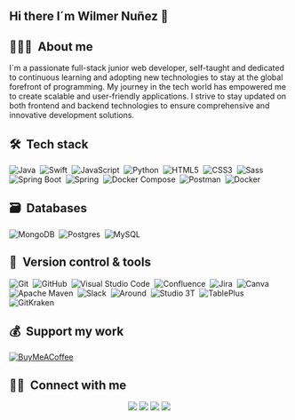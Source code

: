 ## Hi there I´m Wilmer Nuñez 👋


## 👨🏻‍💻 &nbsp;About me

I´m a passionate full-stack junior web developer, self-taught and dedicated to continuous learning and adopting new technologies to stay at the global forefront of programming. My journey in the tech world has empowered me to create scalable and user-friendly applications. I strive to stay updated on both frontend and backend technologies to ensure comprehensive and innovative development solutions.



## 🛠 &nbsp;Tech stack

![Java](https://img.shields.io/badge/java-%23ED8B00.svg?style=for-the-badge&logo=java&logoColor=white)&nbsp;
![Swift](https://img.shields.io/badge/swift-FA7343?style=for-the-badge&logo=swift&logoColor=white)&nbsp;
![JavaScript](https://img.shields.io/badge/javascript-%23323330.svg?style=for-the-badge&logo=javascript&logoColor=%23F7DF1E)&nbsp;
![Python](https://img.shields.io/badge/python-3670A0?style=for-the-badge&logo=python&logoColor=ffdd54)&nbsp;
![HTML5](https://img.shields.io/badge/html5-%23E34F26.svg?style=for-the-badge&logo=html5&logoColor=white)&nbsp;
![CSS3](https://img.shields.io/badge/css3-%231572B6.svg?style=for-the-badge&logo=css3&logoColor=white)&nbsp;
![Sass](https://img.shields.io/badge/Sass-CC6699?style=for-the-badge&logo=sass&logoColor=white)&nbsp;
![Spring Boot](https://img.shields.io/badge/springboot-%236DB33F.svg?style=for-the-badge&logo=springboot&logoColor=white)&nbsp;
![Spring](https://img.shields.io/badge/spring-%236DB33F.svg?style=for-the-badge&logo=spring&logoColor=white)&nbsp;
![Docker Compose](https://img.shields.io/badge/Docker_Compose-2496ED?style=for-the-badge&logo=docker&logoColor=white)&nbsp;
![Postman](https://img.shields.io/badge/Postman-FF6C37?style=for-the-badge&logo=postman&logoColor=white)&nbsp;
![Docker](https://img.shields.io/badge/Docker-2496ED?style=for-the-badge&logo=docker&logoColor=white)&nbsp;

## 🗃 &nbsp;Databases

![MongoDB](https://img.shields.io/badge/MongoDB-%234ea94b.svg?style=for-the-badge&logo=mongodb&logoColor=white)&nbsp;
![Postgres](https://img.shields.io/badge/postgres-%23316192.svg?style=for-the-badge&logo=postgresql&logoColor=white)&nbsp;
![MySQL](https://img.shields.io/badge/MySQL-4479A1?style=for-the-badge&logo=mysql&logoColor=white)&nbsp;

## 🧰 &nbsp;Version control & tools 

![Git](https://img.shields.io/badge/git-%23F05033.svg?style=for-the-badge&logo=git&logoColor=white)&nbsp;
![GitHub](https://img.shields.io/badge/github-%23121011.svg?style=for-the-badge&logo=github&logoColor=white)&nbsp;
![Visual Studio Code](https://img.shields.io/badge/Visual%20Studio%20Code-0078d7.svg?style=for-the-badge&logo=visual-studio-code&logoColor=white)&nbsp;
![Confluence](https://img.shields.io/badge/confluence-%23172BF4.svg?style=for-the-badge&logo=confluence&logoColor=white)&nbsp;
![Jira](https://img.shields.io/badge/jira-%230A0FFF.svg?style=for-the-badge&logo=jira&logoColor=white)&nbsp;
![Canva](https://img.shields.io/badge/Canva-%2300C4CC.svg?style=for-the-badge&logo=Canva&logoColor=white)&nbsp;
![Apache Maven](https://img.shields.io/badge/Apache%20Maven-C71A36?style=for-the-badge&logo=Apache%20Maven&logoColor=white)&nbsp;
![Slack](https://img.shields.io/badge/Slack-4A154B?style=for-the-badge&logo=slack&logoColor=white)&nbsp;
![Around](https://img.shields.io/badge/around-FFAE00?style=for-the-badge&logo=around&logoColor=white)&nbsp;
![Studio 3T](https://img.shields.io/badge/studio%203t-12924F?style=for-the-badge&logo=studio3t&logoColor=white)&nbsp;
![TablePlus](https://img.shields.io/badge/tableplus-000000?style=for-the-badge&logo=tableplus&logoColor=white)&nbsp;
![GitKraken](https://img.shields.io/badge/gitkraken-179287?style=for-the-badge&logo=gitkraken&logoColor=white)&nbsp;

## 💰 &nbsp;Support my work
[![BuyMeACoffee](https://img.shields.io/badge/Buy%20Me%20a%20Coffee-ffdd00?style=for-the-badge&logo=buy-me-a-coffee&logoColor=black)](https://buymeacoffee.com/wilmern)

## 🤝🏻 &nbsp;Connect with me

<p align="center">
<a href="https://www.linkedin.com/in/wilmer-núñez-407961181"><img src="https://img.shields.io/badge/LinkedIn-0077B5?style=for-the-badge&logo=linkedin&logoColor=white"/></a>
<a href="mailto:wilmer_nm@hotmail.com"><img src="https://img.shields.io/badge/Email-0078D4?style=for-the-badge&logo=microsoft-outlook&logoColor=white"/></a>
<a href="https://www.instagram.com/wilmer_nm/"><img src="https://img.shields.io/badge/Instagram-E4405F?style=for-the-badge&logo=instagram&logoColor=white"/></a>
<a href="https://www.facebook.com/Wilmernz/"><img src="https://img.shields.io/badge/Facebook-1877F2?style=for-the-badge&logo=facebook&logoColor=white"/></a>
</p>
